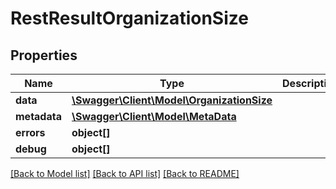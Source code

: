 # RestResultOrganizationSize

## Properties

 Name         | Type                                                              | Description | Notes      
--------------|-------------------------------------------------------------------|-------------|------------
 **data**     | [**\Swagger\Client\Model\OrganizationSize**](OrganizationSize.md) |             | [optional] 
 **metadata** | [**\Swagger\Client\Model\MetaData**](MetaData.md)                 |             | [optional] 
 **errors**   | **object[]**                                                      |             | [optional] 
 **debug**    | **object[]**                                                      |             | [optional] 

[[Back to Model list]](../../README.md#documentation-for-models) [[Back to API list]](../../README.md#documentation-for-api-endpoints) [[Back to README]](../../README.md)


